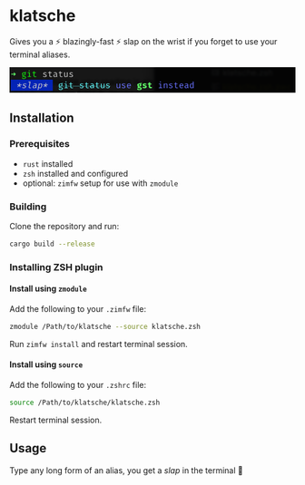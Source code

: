 # klatsche

Gives you a ⚡️ blazingly-fast ⚡️ slap on the wrist if you forget to use your terminal aliases.

![Usage example](.github/resources/klatsche_example.png)

## Installation

### Prerequisites

- `rust` installed
- `zsh` installed and configured
- optional: `zimfw` setup for use with `zmodule`

### Building
Clone the repository and run:
```bash
cargo build --release
```

### Installing ZSH plugin

#### Install using `zmodule`

Add the following to your `.zimfw` file:

```bash
zmodule /Path/to/klatsche --source klatsche.zsh
```

Run `zimfw install` and restart terminal session.

#### Install using `source`

Add the following to your `.zshrc` file:

```bash
source /Path/to/klatsche/klatsche.zsh
```

Restart terminal session.

## Usage

Type any long form of an alias, you get a *slap*  in the terminal 🎉